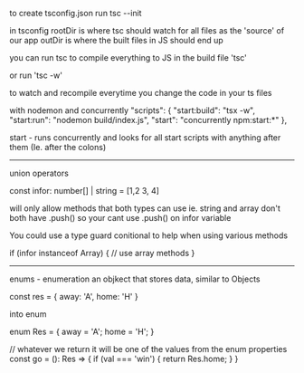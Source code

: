 to create tsconfig.json
run tsc --init

in tsconfig 
rootDir is where tsc should watch for all files as the 'source' of our app
outDir is where the built files in JS should end up

you can run tsc to compile everything to JS in the build file
'tsc'

or run 'tsc -w'

to watch and recompile everytime you change the code in your ts files

with nodemon and concurrently
"scripts": {
    "start:build": "tsx -w",
    "start:run": "nodemon build/index.js",
    "start": "concurrently npm:start:*"
  },

start - runs concurrently and looks for all start scripts with anything after them (Ie. after the colons)

-----------------------
union operators 

const infor: number[] | string = [1,2 3, 4]

will only allow methods that both types can use
ie. string and array don't both have .push() so your cant use .push() on infor variable

You could use a type guard conitional to help when using various methods

if (infor instanceof Array) {
  // use array methods
}

--------------

enums - enumeration an objkect that stores data, similar to Objects

const res = {
  away: 'A',
  home: 'H'
}

into enum 

enum Res = {
  away = 'A';
  home = 'H';
}

// whatever we return it will be one of the values from the enum properties
const go = (): Res => {
  if (val === 'win') {
    return Res.home;
  }
}
